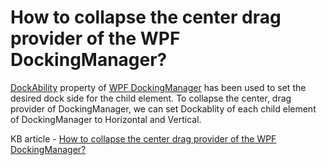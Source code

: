 # How to collapse the center drag provider of the WPF DockingManager?

[DockAbility](https://help.syncfusion.com/cr/wpf/Syncfusion.Windows.Tools.Controls.DockAbility.html) property of [WPF DockingManager](https://www.syncfusion.com/wpf-controls/docking) has been used to set the desired dock side for the child element. To collapse the center, drag provider of DockingManager, we can set Dockablity of each child element of DockingManager to Horizontal and Vertical.

KB article - [How to collapse the center drag provider of the WPF DockingManager?](https://www.syncfusion.com/kb/8796/how-to-collapse-the-center-drag-provider-of-the-wpf-dockingmanager)
